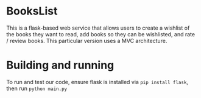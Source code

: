 # BooksList

This is a flask-based web service that allows users to create a wishlist of the books they want to read, add books so they can be wishlisted, and rate / review books. This particular version uses a MVC architecture.

# Building and running

To run and test our code, ensure flask is installed via `pip install flask`, then run `python main.py`
